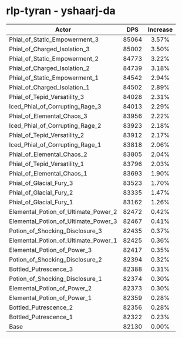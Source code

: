 # rlp-tyran - yshaarj-da
| Actor | DPS | Increase |
|---|:---:|:---:|
|Phial_of_Static_Empowerment_3|85064|3.57%|
|Phial_of_Charged_Isolation_3|85002|3.50%|
|Phial_of_Static_Empowerment_2|84773|3.22%|
|Phial_of_Charged_Isolation_2|84739|3.18%|
|Phial_of_Static_Empowerment_1|84542|2.94%|
|Phial_of_Charged_Isolation_1|84502|2.89%|
|Phial_of_Tepid_Versatility_3|84028|2.31%|
|Iced_Phial_of_Corrupting_Rage_3|84013|2.29%|
|Phial_of_Elemental_Chaos_3|83956|2.22%|
|Iced_Phial_of_Corrupting_Rage_2|83923|2.18%|
|Phial_of_Tepid_Versatility_2|83912|2.17%|
|Iced_Phial_of_Corrupting_Rage_1|83818|2.06%|
|Phial_of_Elemental_Chaos_2|83805|2.04%|
|Phial_of_Tepid_Versatility_1|83796|2.03%|
|Phial_of_Elemental_Chaos_1|83693|1.90%|
|Phial_of_Glacial_Fury_3|83523|1.70%|
|Phial_of_Glacial_Fury_2|83335|1.47%|
|Phial_of_Glacial_Fury_1|83162|1.26%|
|Elemental_Potion_of_Ultimate_Power_2|82472|0.42%|
|Elemental_Potion_of_Ultimate_Power_3|82467|0.41%|
|Potion_of_Shocking_Disclosure_3|82435|0.37%|
|Elemental_Potion_of_Ultimate_Power_1|82425|0.36%|
|Elemental_Potion_of_Power_3|82417|0.35%|
|Potion_of_Shocking_Disclosure_2|82394|0.32%|
|Bottled_Putrescence_3|82388|0.31%|
|Potion_of_Shocking_Disclosure_1|82374|0.30%|
|Elemental_Potion_of_Power_2|82373|0.30%|
|Elemental_Potion_of_Power_1|82359|0.28%|
|Bottled_Putrescence_2|82356|0.28%|
|Bottled_Putrescence_1|82322|0.23%|
|Base|82130|0.00%|
